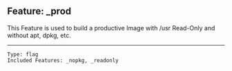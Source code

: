 ## Feature: _prod

<website-feature> This Feature is used to build a productive Image with /usr Read-Only and without apt, dpkg, etc. </website-feature>

---

	Type: flag
	Included Features: _nopkg, _readonly
#
